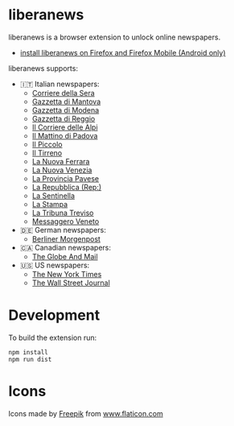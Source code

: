 # liberanews

liberanews is a browser extension to unlock online newspapers.
- [install liberanews on Firefox and Firefox Mobile (Android only)](https://addons.mozilla.org/en-US/firefox/addon/liberanews/)

liberanews supports:

- :it: Italian newspapers:
  - [Corriere della Sera](https://www.corriere.it/)
  - [Gazzetta di Mantova](https://gazzettadimantova.gelocal.it/)
  - [Gazzetta di Modena](https://gazzettadimodena.gelocal.it/)
  - [Gazzetta di Reggio](https://gazzettadireggio.gelocal.it/)
  - [Il Corriere delle Alpi](https://corrierealpi.gelocal.it/)
  - [Il Mattino di Padova](https://mattinopadova.gelocal.it/)
  - [Il Piccolo](https://ilpiccolo.gelocal.it/)
  - [Il Tirreno](https://iltirreno.gelocal.it/)
  - [La Nuova Ferrara](https://lanuovaferrara.gelocal.it/)
  - [La Nuova Venezia](https://nuovavenezia.gelocal.it/)
  - [La Provincia Pavese](https://laprovinciapavese.gelocal.it/)
  - [La Repubblica (Rep:)](https://rep.repubblica.it/)
  - [La Sentinella](https://lasentinella.gelocal.it/)
  - [La Stampa](https://www.lastampa.it/)
  - [La Tribuna Treviso](https://tribunatreviso.gelocal.it/)
  - [Messaggero Veneto](https://messaggeroveneto.gelocal.it/)
- :de: German newspapers:
  - [Berliner Morgenpost](https://www.morgenpost.de/)
- :canada: Canadian newspapers:
  - [The Globe And Mail](https://www.theglobeandmail.com/)
- :us: US newspapers:
  - [The New York Times](https://www.nytimes.com/)
  - [The Wall Street Journal](https://www.wsj.com/)

# Development

To build the extension run:

```
npm install
npm run dist
```

# Icons

Icons made by <a href="https://www.flaticon.com/authors/freepik" title="Freepik">Freepik</a> from <a href="https://www.flaticon.com/" title="Flaticon"> www.flaticon.com</a>

